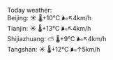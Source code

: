 Today weather:  
Beijing: ☀️   🌡️+10°C 🌬️↖4km/h  
Tianjin: ☀️   🌡️+13°C 🌬️↖4km/h  
Shijiazhuang: ⛅️  🌡️+9°C 🌬️↖4km/h  
Tangshan: ☀️   🌡️+12°C 🌬️↑5km/h  
